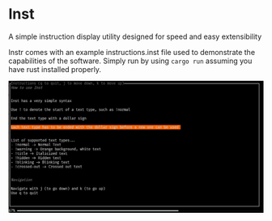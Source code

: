 # Inst
A simple instruction display utility designed for speed and easy extensibility


Instr comes with an example instructions.inst file used to demonstrate the capabilities of the software. Simply run by using `cargo run` assuming you have rust installed properly.

![Image of the instructions.inst output](https://github.com/CobaltGoldCS/Instr/blob/main/Sample%20Image.png?raw=true)